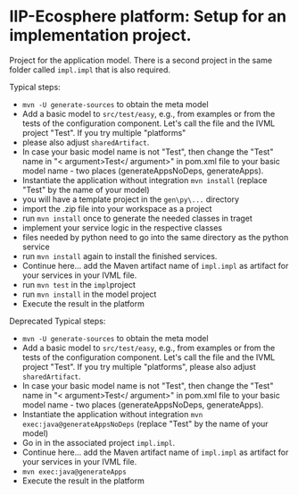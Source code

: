 # IIP-Ecosphere platform: Setup for an implementation project.

Project for the application model. There is a second project in the same folder called `impl.impl` that is also required.

Typical steps:
  * `mvn -U generate-sources` to obtain the meta model
  * Add a basic model to `src/test/easy`, e.g., from examples or from the tests of the configuration component. Let's call the file and the IVML project "Test". If you try multiple "platforms"
  * please also adjust `sharedArtifact`.
  * In case your basic model name is not "Test", then change the "Test" name in "< argument>Test</ argument>" in pom.xml file to your basic model name - two places (generateAppsNoDeps, generateApps).
  * Instantiate the application without integration `mvn install` (replace "Test" by the name of your model)
  * you will have a template project in the `gen\py\...` directory
  * import the .zip file into your workspace as a project
  * run `mvn install` once to generate the needed classes in traget
  * implement your service logic in the respective classes
  * files needed by python need to go into the same directory as the python service
  * run `mvn install` again to install the finished services.
  * Continue here... add the Maven artifact name of `impl.impl` as artifact for your services in your IVML file.
  * run `mvn test` in the `impl`project
  * run `mvn install` in the model project
  * Execute the result in the platform


Deprecated Typical steps:
  * `mvn -U generate-sources` to obtain the meta model
  * Add a basic model to `src/test/easy`, e.g., from examples or from the tests of the configuration component. Let's call the file and the IVML project "Test". If you try multiple "platforms", please also adjust `sharedArtifact`.
  * In case your basic model name is not "Test", then change the "Test" name in "< argument>Test</ argument>" in pom.xml file to your basic model name - two places (generateAppsNoDeps, generateApps).
  * Instantiate the application without integration `mvn exec:java@generateAppsNoDeps` (replace "Test" by the name of your model)
  * Go in in the associated project `impl.impl`.
  * Continue here... add the Maven artifact name of `impl.impl` as artifact for your services in your IVML file.
  * `mvn exec:java@generateApps`
  * Execute the result in the platform
